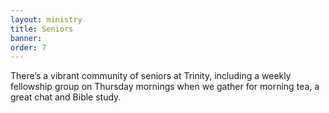 ```yaml
---
layout: ministry
title: Seniors
banner:
order: 7
---
```


There’s a vibrant community of seniors at Trinity, including a weekly fellowship group on Thursday mornings 
when we gather for morning tea, a great chat and Bible study.

